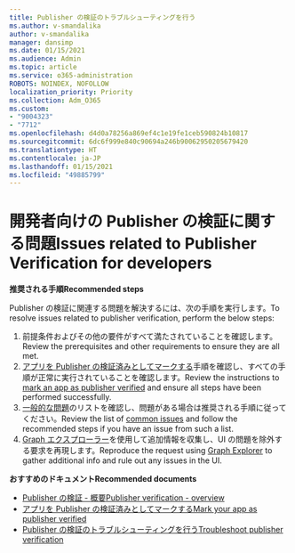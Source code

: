 ```yaml
---
title: Publisher の検証のトラブルシューティングを行う
ms.author: v-smandalika
author: v-smandalika
manager: dansimp
ms.date: 01/15/2021
ms.audience: Admin
ms.topic: article
ms.service: o365-administration
ROBOTS: NOINDEX, NOFOLLOW
localization_priority: Priority
ms.collection: Adm_O365
ms.custom:
- "9004323"
- "7712"
ms.openlocfilehash: d4d0a78256a869ef4c1e19fe1ceb590824b10817
ms.sourcegitcommit: 6dc6f999e840c90694a246b90062950205679420
ms.translationtype: HT
ms.contentlocale: ja-JP
ms.lasthandoff: 01/15/2021
ms.locfileid: "49885799"
---
```

# <a name="issues-related-to-publisher-verification-for-developers"></a><span data-ttu-id="65057-102">開発者向けの Publisher の検証に関する問題</span><span class="sxs-lookup"><span data-stu-id="65057-102">Issues related to Publisher Verification for developers</span></span>

<span data-ttu-id="65057-103">**推奨される手順**</span><span class="sxs-lookup"><span data-stu-id="65057-103">**Recommended steps**</span></span> 

<span data-ttu-id="65057-104">Publisher の検証に関連する問題を解決するには、次の手順を実行します。</span><span class="sxs-lookup"><span data-stu-id="65057-104">To resolve issues related to publisher verification, perform the below steps:</span></span>

1. <span data-ttu-id="65057-105">前提条件およびその他の要件がすべて満たされていることを確認します。</span><span class="sxs-lookup"><span data-stu-id="65057-105">Review the prerequisites and other requirements to ensure they are all met.</span></span>
2. <span data-ttu-id="65057-106">[アプリを Publisher の検証済みとしてマークする](https://docs.microsoft.com/azure/active-directory/develop/mark-app-as-publisher-verified)手順を確認し、すべての手順が正常に実行されていることを確認します。</span><span class="sxs-lookup"><span data-stu-id="65057-106">Review the instructions to [mark an app as publisher verified](https://docs.microsoft.com/azure/active-directory/develop/mark-app-as-publisher-verified) and ensure all steps have been performed successfully.</span></span>
3. <span data-ttu-id="65057-107">[一般的な問題](https://docs.microsoft.com/azure/active-directory/develop/troubleshoot-publisher-verification#common-issues)のリストを確認し、問題がある場合は推奨される手順に従ってください。</span><span class="sxs-lookup"><span data-stu-id="65057-107">Review the list of [common issues](https://docs.microsoft.com/azure/active-directory/develop/troubleshoot-publisher-verification#common-issues) and follow the recommended steps if you have an issue from such a list.</span></span>
4. <span data-ttu-id="65057-108">[Graph エクスプローラー](https://docs.microsoft.com/azure/active-directory/develop/troubleshoot-publisher-verification#making-microsoft-graph-api-calls)を使用して追加情報を収集し、UI の問題を除外する要求を再現します。</span><span class="sxs-lookup"><span data-stu-id="65057-108">Reproduce the request using [Graph Explorer](https://docs.microsoft.com/azure/active-directory/develop/troubleshoot-publisher-verification#making-microsoft-graph-api-calls) to gather additional info and rule out any issues in the UI.</span></span>

<span data-ttu-id="65057-109">**おすすめのドキュメント**</span><span class="sxs-lookup"><span data-stu-id="65057-109">**Recommended documents**</span></span>

- [<span data-ttu-id="65057-110">Publisher の検証 - 概要</span><span class="sxs-lookup"><span data-stu-id="65057-110">Publisher verification - overview</span></span>](https://docs.microsoft.com/azure/active-directory/develop/publisher-verification-overview) 
- [<span data-ttu-id="65057-111">アプリを Publisher の検証済みとしてマークする</span><span class="sxs-lookup"><span data-stu-id="65057-111">Mark your app as publisher verified</span></span>](https://docs.microsoft.com/azure/active-directory/develop/mark-app-as-publisher-verified) 
- [<span data-ttu-id="65057-112">Publisher の検証のトラブルシューティングを行う</span><span class="sxs-lookup"><span data-stu-id="65057-112">Troubleshoot publisher verification</span></span>](https://docs.microsoft.com/azure/active-directory/develop/troubleshoot-publisher-verification)

